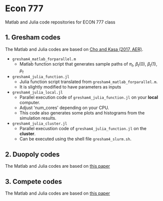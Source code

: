 # Econ 777 

Matlab and Julia code repositories for ECON 777 class

## 1. Gresham codes 
The Matlab and Julia codes are based on [Cho and Kasa (2017, AER)](https://www.aeaweb.org/articles?id=10.1257/aer.20160665).

- `gresham4_matlab_forparallel.m`
    - Matlab function script that generates sample paths of $\pi_t$, $\beta_t(0)$, $\beta_t(1)$, $p_t$
- `gresham4_julia_function.jl`
    - Julia function script translated from `gresham4_matlab_forparallel.m`.
    - It is slightly modified to have parameters as inputs
- `gresham4_julia_local.jl`
    - Parallel execution code of `gresham4_julia_function.jl` on your **local** computer.
    - Adjust 'num_cores' depending on your CPU.
    - This code also generates some plots and histograms from the simulation results.
- `gresham4_julia_cluster.jl`
    - Parallel execustion code of `gresham4_julia_function.jl` on the **cluster**.
    - Can be executed using the shell file `gresham4_slurm.sh`.

## 2. Duopoly codes
The Matlab and Julia codes are based on [this paper](https://github.com/jay9209/ECON-777/blob/main/Duopoly%20codes/duopoly4.pdf)

## 3. Compete codes
The Matlab and Julia codes are based on [this paper](https://github.com/jay9209/ECON-777/blob/main/Compete%20codes/compete10.pdf)